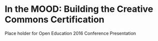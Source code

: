 # In the MOOD: Building the Creative Commons Certification
Place holder for Open Education 2016 Conference Presentation